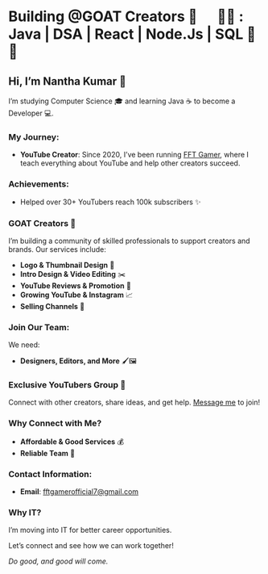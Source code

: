 # Building @GOAT Creators 🐐 ㅤ 👨‍💻 : Java | DSA | React | Node.Js | SQL 🎯 🧠

## Hi, I’m Nantha Kumar 👋

I’m studying Computer Science 🎓 and learning Java ☕ to become a Developer 💻.

### My Journey:

- **YouTube Creator**: Since 2020, I’ve been running [FFT Gamer](https://www.youtube.com/channel/UC_your_channel_id), where I teach everything about YouTube and help other creators succeed.

### Achievements:

- Helped over 30+ YouTubers reach 100k subscribers ✨

### GOAT Creators 🌟

I’m building a community of skilled professionals to support creators and brands. Our services include:

- **Logo & Thumbnail Design** 🎨
- **Intro Design & Video Editing** ✂️
- **YouTube Reviews & Promotion** 📢
- **Growing YouTube & Instagram** 📈
- **Selling Channels** 🛒

### Join Our Team:

We need:
- **Designers, Editors, and More** 🖌️🖼️

### Exclusive YouTubers Group 🌟

Connect with other creators, share ideas, and get help. [Message me](mailto:fftgamerofficial7@gmail.com) to join!

### Why Connect with Me?

- **Affordable & Good Services** 💰
- **Reliable Team** 🤝

### Contact Information:

- **Email**: [fftgamerofficial7@gmail.com](mailto:fftgamerofficial7@gmail.com)

### Why IT?

I’m moving into IT for better career opportunities.

Let’s connect and see how we can work together!

_Do good, and good will come._
